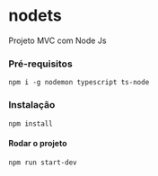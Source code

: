# nodets
Projeto MVC com Node Js 

### Pré-requisitos

`npm i -g nodemon typescript ts-node`

### Instalação
`npm install`

#### Rodar o projeto

`npm run start-dev`
